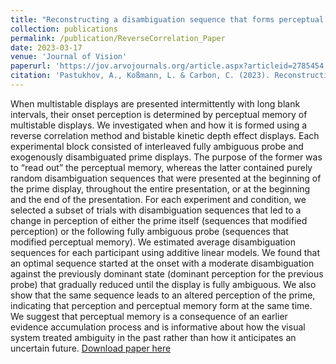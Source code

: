 ```yaml
---
title: "Reconstructing a disambiguation sequence that forms perceptual memory of multistable displays via reverse correlation method: Bias onset perception but gently"
collection: publications
permalink: /publication/ReverseCorrelation_Paper
date: 2023-03-17
venue: 'Journal of Vision'
paperurl: 'https://jov.arvojournals.org/article.aspx?articleid=2785454'
citation: 'Pastukhov, A., Koßmann, L. & Carbon, C. (2023). Reconstructing a disambiguation sequence that forms perceptual memory of multistable displays via reverse correlation method: bias onset perception But gently. Journal of Vision, 23(3), 10. https://doi.org/10.1167/jov.23.3.10.'
---
```

When multistable displays are presented intermittently with long blank intervals, their onset perception is determined by perceptual memory of multistable displays. We investigated when and how it is formed using a reverse correlation method and bistable kinetic depth effect displays. Each experimental block consisted of interleaved fully ambiguous probe and exogenously disambiguated prime displays. The purpose of the former was to “read out” the perceptual memory, whereas the latter contained purely random disambiguation sequences that were presented at the beginning of the prime display, throughout the entire presentation, or at the beginning and the end of the presentation. For each experiment and condition, we selected a subset of trials with disambiguation sequences that led to a change in perception of either the prime itself (sequences that modified perception) or the following fully ambiguous probe (sequences that modified perceptual memory). We estimated average disambiguation sequences for each participant using additive linear models. We found that an optimal sequence started at the onset with a moderate disambiguation against the previously dominant state (dominant perception for the previous probe) that gradually reduced until the display is fully ambiguous. We also show that the same sequence leads to an altered perception of the prime, indicating that perception and perceptual memory form at the same time. We suggest that perceptual memory is a consequence of an earlier evidence accumulation process and is informative about how the visual system treated ambiguity in the past rather than how it anticipates an uncertain future.
[Download paper here](http://jov.arvojournals.org/article.aspx?articleid=2785454)